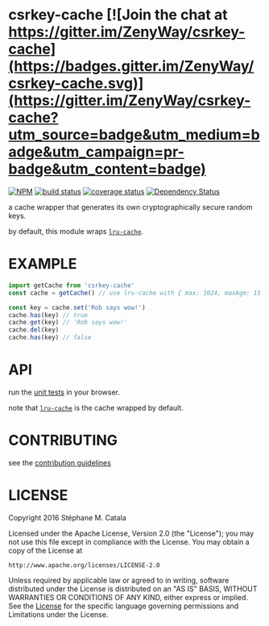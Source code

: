 # csrkey-cache [![Join the chat at https://gitter.im/ZenyWay/csrkey-cache](https://badges.gitter.im/ZenyWay/csrkey-cache.svg)](https://gitter.im/ZenyWay/csrkey-cache?utm_source=badge&utm_medium=badge&utm_campaign=pr-badge&utm_content=badge)
[![NPM](https://nodei.co/npm/csrkey-cache.png?compact=true)](https://nodei.co/npm/csrkey-cache/)
[![build status](https://travis-ci.org/ZenyWay/csrkey-cache.svg?branch=master)](https://travis-ci.org/ZenyWay/csrkey-cache)
[![coverage status](https://coveralls.io/repos/github/ZenyWay/csrkey-cache/badge.svg?branch=master)](https://coveralls.io/github/ZenyWay/csrkey-cache)
[![Dependency Status](https://gemnasium.com/badges/github.com/ZenyWay/csrkey-cache.svg)](https://gemnasium.com/github.com/ZenyWay/csrkey-cache)

a cache wrapper that generates its own cryptographically secure random keys.

by default, this module wraps [`lru-cache`](https://www.npmjs.com/package/lru-cache).

# <a name="example"></a> EXAMPLE
```javascript
import getCache from 'csrkey-cache'
const cache = getCache() // use lru-cache with { max: 1024, maxAge: 15 * 60 * 1000 } defaults

const key = cache.set('Rob says wow!')
cache.has(key) // true
cache.get(key) // 'Rob says wow!'
cache.del(key)
cache.has(key) // false
```

# <a name="api"></a> API
run the [unit tests](https://cdn.rawgit.com/ZenyWay/csrkey-cache/v1.1.0/spec/web/index.html)
in your browser.

note that [`lru-cache`](https://www.npmjs.com/package/lru-cache)
is the cache wrapped by default.

# <a name="contributing"></a> CONTRIBUTING
see the [contribution guidelines](./CONTRIBUTING.md)

# <a name="license"></a> LICENSE
Copyright 2016 Stéphane M. Catala

Licensed under the Apache License, Version 2.0 (the "License");
you may not use this file except in compliance with the License.
You may obtain a copy of the License at

    http://www.apache.org/licenses/LICENSE-2.0

Unless required by applicable law or agreed to in writing, software
distributed under the License is distributed on an "AS IS" BASIS,
WITHOUT WARRANTIES OR CONDITIONS OF ANY KIND, either express or implied.
See the [License](./LICENSE) for the specific language governing permissions and
Limitations under the License.

